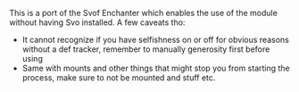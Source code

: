 This is a port of the Svof Enchanter which enables the use of the module without having Svo installed.
A few caveats tho:
- It cannot recognize if you have selfishness on or off for obvious reasons without a def tracker, remember to manually generosity first before using
- Same with mounts and other things that might stop you from starting the process, make sure to not be mounted and stuff etc.
